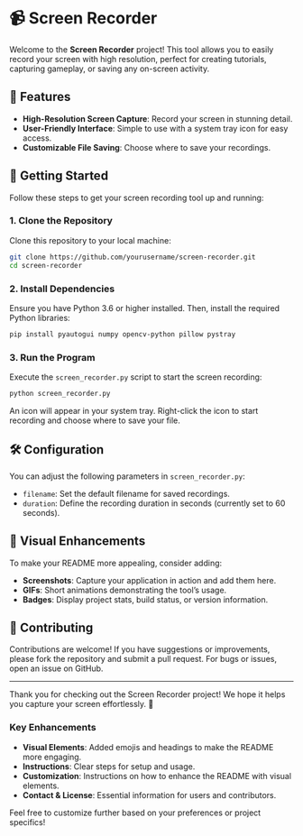 # 📹 Screen Recorder

Welcome to the **Screen Recorder** project! This tool allows you to easily record your screen with high resolution, perfect for creating tutorials, capturing gameplay, or saving any on-screen activity.

## 🌟 Features

- **High-Resolution Screen Capture**: Record your screen in stunning detail.
- **User-Friendly Interface**: Simple to use with a system tray icon for easy access.
- **Customizable File Saving**: Choose where to save your recordings.

## 🚀 Getting Started

Follow these steps to get your screen recording tool up and running:

### 1. Clone the Repository

Clone this repository to your local machine:

```bash
git clone https://github.com/yourusername/screen-recorder.git
cd screen-recorder
```

### 2. Install Dependencies

Ensure you have Python 3.6 or higher installed. Then, install the required Python libraries:

```markdown
pip install pyautogui numpy opencv-python pillow pystray
```

### 3. Run the Program

Execute the `screen_recorder.py` script to start the screen recording:

```markdown
python screen_recorder.py
```

An icon will appear in your system tray. Right-click the icon to start recording and choose where to save your file.

## 🛠 Configuration

You can adjust the following parameters in `screen_recorder.py`:

- `filename`: Set the default filename for saved recordings.
- `duration`: Define the recording duration in seconds (currently set to 60 seconds).

## 🎨 Visual Enhancements

To make your README more appealing, consider adding:

- **Screenshots**: Capture your application in action and add them here.
- **GIFs**: Short animations demonstrating the tool’s usage.
- **Badges**: Display project stats, build status, or version information.

## 🤝 Contributing

Contributions are welcome! If you have suggestions or improvements, please fork the repository and submit a pull request. For bugs or issues, open an issue on GitHub.

---

Thank you for checking out the Screen Recorder project! We hope it helps you capture your screen effortlessly. 🌟

### Key Enhancements

- **Visual Elements**: Added emojis and headings to make the README more engaging.
- **Instructions**: Clear steps for setup and usage.
- **Customization**: Instructions on how to enhance the README with visual elements.
- **Contact & License**: Essential information for users and contributors.

Feel free to customize further based on your preferences or project specifics!
